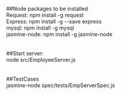##Node packages to be installed<br>
Request: npm install -g request<br>
Express: npm install -g --save express<br>
mysql: npm install -g mysql<br>
jasmine-node: npm install -g jasmine-node<br>
<br>
<br>
##Start server:<br>
node src/EmployeeServer.js<br>
<br>
<br>
##TestCases<br>
jasmine-node spec/tests/EmpServerSpec.js
